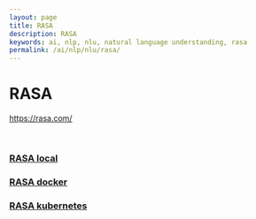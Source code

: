 ```yaml
---
layout: page
title: RASA
description: RASA
keywords: ai, nlp, nlu, natural language understanding, rasa
permalink: /ai/nlp/nlu/rasa/
---
```


# RASA

https://rasa.com/

<br/>

### [RASA local](/ai/nlp/nlu/rasa/local/)

### [RASA docker](/ai/nlp/nlu/rasa/docker/)

### [RASA kubernetes](/ai/nlp/nlu/rasa/kubernetes/)

